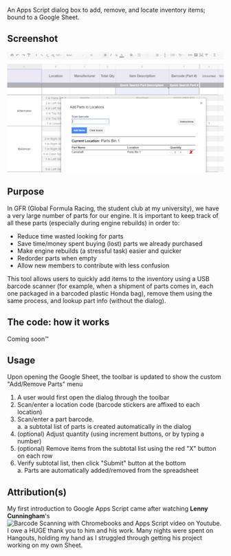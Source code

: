 An Apps Script dialog box to add, remove, and locate inventory items; bound to a Google Sheet.

## Screenshot
![inventory-tracking dialog screenshot][screenshot]

## Purpose
In GFR (Global Formula Racing, the student club at my university), we have a very large number of parts for our engine. It is important to keep track of all these parts (especially during engine rebuilds) in order to:

  - Reduce time wasted looking for parts
  - Save time/money spent buying (lost) parts we already purchased
  - Make engine rebuilds (a stressful task) easier and quicker
  - Redorder parts when empty
  - Allow new members to contribute with less confusion
  
This tool allows users to quickly add items to the inventory using a USB barcode scanner (for example, when a shipment of parts comes in, each one packaged in a barcoded plastic Honda bag), remove them using the same process, and lookup part info (without the dialog).

## The code: how it works
Coming soon&trade;

## Usage
Upon opening the Google Sheet, the toolbar is updated to show the custom "Add/Remove Parts" menu
  1. A user would first open the dialog through the toolbar
  2. Scan/enter a location code (barcode stickers are affixed to each location)
  3. Scan/enter a part barcode.  
    a. a subtotal list of parts is created automatically in the dialog
  4. (optional) Adjust quantity (using increment buttons, or by typing a number)
  5. (optional) Remove items from the subtotal list using the red "X" button on each row
  6. Verify subtotal list, then click "Submit" button at the bottom  
    a. Parts are automatically added/removed from the spreadsheet

## Attribution(s)
My first introduction to Google Apps Script came after watching **Lenny Cunningham**'s ![Barcode Scanning with Chromebooks and Apps Script video on Youtube][lenny-link]. I owe a HUGE thank you to him and his work. Many nights were spent on Hangouts, holding my hand as I struggled through getting his project working on my own Sheet.

[screenshot]: screenshot.PNG
[lenny-link]: https://youtu.be/UON8jjI1GDc

